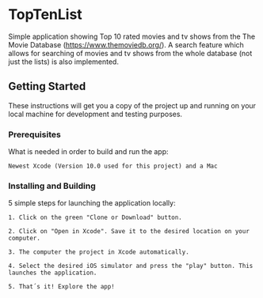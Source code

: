 # TopTenList

Simple application showing Top 10 rated movies and tv shows from the The Movie Database (https://www.themoviedb.org/). 
A search feature which allows for searching of movies and tv shows from the whole database (not just the lists) is also implemented.

## Getting Started

These instructions will get you a copy of the project up and running on your local machine for development and testing purposes. 

### Prerequisites

What is needed in order to build and run the app:
```
Newest Xcode (Version 10.0 used for this project) and a Mac
```

### Installing and Building

5 simple steps for launching the application locally:

```
1. Click on the green "Clone or Download" button.
```
```
2. Click on "Open in Xcode". Save it to the desired location on your computer.
```
```
3. The computer the project in Xcode automatically.
```
```
4. Select the desired iOS simulator and press the "play" button. This launches the application. 
```
```
5. That´s it! Explore the app! 
```
